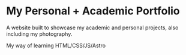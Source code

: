 # My Personal + Academic Portfolio

A website built to showcase my academic and personal projects, also including my photography.

My way of learning HTML/CSS/JS/Astro

